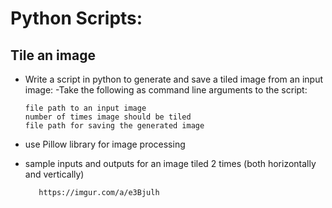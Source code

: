 # Python Scripts:

## Tile an image
  - Write a script in python to generate and save a tiled image from an input image:
      -Take the following as command line arguments to the script:
                
        file path to an input image
        number of times image should be tiled
        file path for saving the generated image

 - use Pillow library for image processing
 - sample inputs and outputs for an image tiled 2 times (both horizontally and vertically)

          https://imgur.com/a/e3Bjulh
